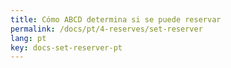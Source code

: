 ```yaml
---
title: Cómo ABCD determina si se puede reservar
permalink: /docs/pt/4-reserves/set-reserver
lang: pt
key: docs-set-reserver-pt
---
```

